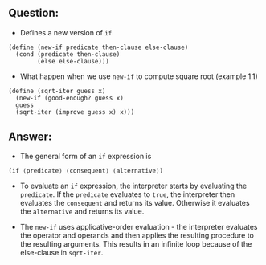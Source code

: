 ## Question:

- Defines a new version of `if`

```
(define (new-if predicate then-clause else-clause)
  (cond (predicate then-clause)
        (else else-clause)))
```

- What happen when we use `new-if` to compute square root (example 1.1)

```
(define (sqrt-iter guess x)
  (new-if (good-enough? guess x)
  guess
  (sqrt-iter (improve guess x) x)))
```

## Answer:

- The general form of an `if` expression is

```
(if ⟨predicate⟩ ⟨consequent⟩ ⟨alternative⟩)
```

- To evaluate an `if` expression, the interpreter starts by evaluating the `predicate`. If the `predicate` evaluates to `true`, the interpreter then evaluates the `consequent` and returns its value. Otherwise it evaluates the `alternative` and returns its value.

- The `new-if` uses applicative-order evaluation - the interpreter evaluates the operator and operands and then applies the resulting procedure to the resulting arguments. This results in an infinite loop because of the else-clause in `sqrt-iter`.
